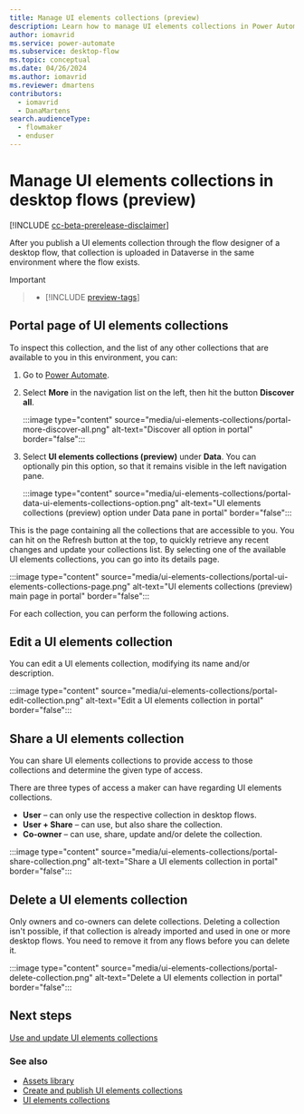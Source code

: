 ```yaml
---
title: Manage UI elements collections (preview)
description: Learn how to manage UI elements collections in Power Automate desktop flows.
author: iomavrid
ms.service: power-automate
ms.subservice: desktop-flow
ms.topic: conceptual
ms.date: 04/26/2024
ms.author: iomavrid
ms.reviewer: dmartens
contributors:
  - iomavrid
  - DanaMartens
search.audienceType: 
  - flowmaker
  - enduser
---
```


# Manage UI elements collections in desktop flows (preview)

[!INCLUDE [cc-beta-prerelease-disclaimer](../includes/cc-beta-prerelease-disclaimer.md)]

After you publish a UI elements collection through the flow designer of a desktop flow, that collection is uploaded in Dataverse in the same environment where the flow exists.

> [!IMPORTANT]

> - [!INCLUDE [preview-tags](../includes/cc-preview-features-definition.md)]

## Portal page of UI elements collections

To inspect this collection, and the list of any other collections that are available to you in this environment, you can:

1. Go to [Power Automate](https://make.powerautomate.com).

1. Select **More** in the navigation list on the left, then hit the button **Discover all**.

    :::image type="content" source="media/ui-elements-collections/portal-more-discover-all.png" alt-text="Discover all option in portal" border="false":::

1. Select **UI elements collections (preview)** under **Data**. You can optionally pin this option, so that it remains visible in the left navigation pane.

    :::image type="content" source="media/ui-elements-collections/portal-data-ui-elements-collections-option.png" alt-text="UI elements collections (preview) option under Data pane in portal" border="false":::

This is the page containing all the collections that are accessible to you. You can hit on the Refresh button at the top, to quickly retrieve any recent changes and update your collections list. By selecting one of the available UI elements collections, you can go into its details page.

:::image type="content" source="media/ui-elements-collections/portal-ui-elements-collections-page.png" alt-text="UI elements collections (preview) main page in portal" border="false":::

For each collection, you can perform the following actions.

## Edit a UI elements collection

You can edit a UI elements collection, modifying its name and/or description.

:::image type="content" source="media/ui-elements-collections/portal-edit-collection.png" alt-text="Edit a UI elements collection in portal" border="false":::

## Share a UI elements collection

You can share UI elements collections to provide access to those collections and determine the given type of access.

There are three types of access a maker can have regarding UI elements collections.

- **User** – can only use the respective collection in desktop flows.
- **User + Share** – can use, but also share the collection.
- **Co-owner** – can use, share, update and/or delete the collection.

:::image type="content" source="media/ui-elements-collections/portal-share-collection.png" alt-text="Share a UI elements collection in portal" border="false":::

## Delete a UI elements collection

Only owners and co-owners can delete collections. Deleting a collection isn't possible, if that collection is already imported and used in one or more desktop flows. You need to remove it from any flows before you can delete it.

:::image type="content" source="media/ui-elements-collections/portal-delete-collection.png" alt-text="Delete a UI elements collection in portal" border="false":::

## Next steps

[Use and update UI elements collections](use-update-ui-elements-collections.md)

### See also

- [Assets library](assets-library.md)
- [Create and publish UI elements collections](create-ui-elements-collections.md)
- [UI elements collections](ui-elements-collections.md)
